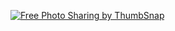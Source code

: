 <a href="http://thumbsnap.com/5e33FEuy" title="Image Hosted by ThumbSnap"><img src="http://thumbsnap.com/s/5e33FEuy.gif" alt="Free Photo Sharing by ThumbSnap" /></a>

